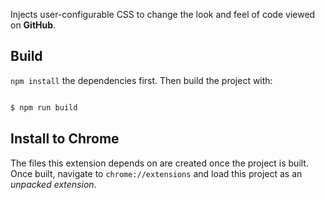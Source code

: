 Injects user-configurable CSS to change the look and feel of code viewed on **GitHub**.

## Build

`npm install` the dependencies first. Then build the project with:

```bash

$ npm run build

```

## Install to Chrome

The files this extension depends on are created once the project is built.
Once built, navigate to ```chrome://extensions``` and load this project as an *unpacked extension*.